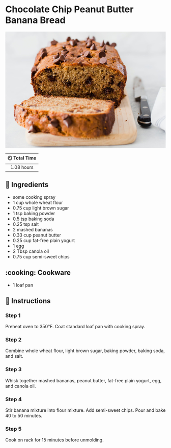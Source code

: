 # Chocolate Chip Peanut Butter Banana Bread

![Chocolate Chip Peanut Butter Banana Bread](../assets/images/chocolate-chip-peanut-butter-banana-bread.jpg)

| :timer_clock: Total Time |
|:-----------------------: |
| 1.08 hours |

## :salt: Ingredients

- some cooking spray
- 1 cup whole wheat flour
- 0.75 cup light brown sugar
- 1 tsp baking powder
- 0.5 tsp baking soda
- 0.25 tsp salt
- 2 mashed bananas
- 0.33 cup peanut butter
- 0.25 cup fat-free plain yogurt
- 1 egg
- 2 Tbsp canola oil
- 0.75 cup semi-sweet chips

## :cooking: Cookware

- 1 loaf pan

## :pencil: Instructions

### Step 1

Preheat oven to 350°F. Coat standard loaf pan with cooking spray.

### Step 2

Combine whole wheat flour, light brown sugar, baking powder, baking soda, and salt.

### Step 3

Whisk together mashed bananas, peanut butter, fat-free plain yogurt, egg, and canola oil.

### Step 4

Stir banana mixture into flour mixture. Add semi-sweet chips. Pour and bake 40 to 50 minutes.

### Step 5

Cook on rack for 15 minutes before unmolding.


